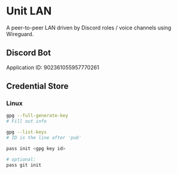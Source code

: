 # Unit LAN
A peer-to-peer LAN driven by Discord roles / voice channels using Wireguard.

## Discord Bot
Application ID: 902361055957770261


## Credential Store
### Linux
```sh
gpg --full-generate-key
# Fill out info

gpg --list-keys
# ID is the line after 'pub'

pass init <gpg key id>

# optional:
pass git init
```
